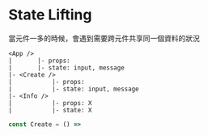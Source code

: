 # State Lifting
當元件一多的時候，會遇到需要跨元件共享同一個資料的狀況

```
<App />
|		|- props:
|		|- state: input, message
|- <Create />
|			|- props:
|			|- state: input, message
|- <Info />
|			|- props: X
|			|- state: X
```
```jsx
const Create = () =>
```